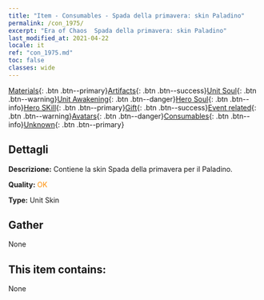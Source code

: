 ```yaml
---
title: "Item - Consumables - Spada della primavera: skin Paladino"
permalink: /con_1975/
excerpt: "Era of Chaos  Spada della primavera: skin Paladino"
last_modified_at: 2021-04-22
locale: it
ref: "con_1975.md"
toc: false
classes: wide
---
```

 [Materials](/ItemsIT/){: .btn .btn--primary}[Artifacts](/ItemsIT/Artifacts/){: .btn .btn--success}[Unit Soul](/ItemsIT/UnitSoul/){: .btn .btn--warning}[Unit Awakening](/ItemsIT/UnitAwakening/){: .btn .btn--danger}[Hero Soul](/ItemsIT/HeroSoul/){: .btn .btn--info}[Hero SKill](/ItemsIT/HeroSkill/){: .btn .btn--primary}[Gift](/ItemsIT/Gift/){: .btn .btn--success}[Event related](/ItemsIT/Events/){: .btn .btn--warning}[Avatars](/ItemsIT/Avatars/){: .btn .btn--danger}[Consumables](/ItemsIT/Consumables/){: .btn .btn--info}[Unknown](/ItemsIT/Unknown/){: .btn .btn--primary}

## Dettagli
 **Descrizione:** Contiene la skin Spada della primavera per il Paladino.

 **Quality:** <span style="color: #FF8C00">OK</span>

 **Type:** Unit Skin

## Gather

  None

## This item contains:

  None

